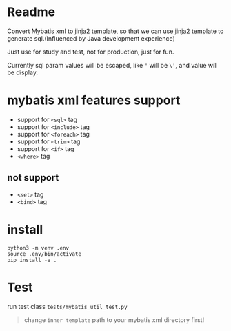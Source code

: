 
# Readme

Convert Mybatis xml to jinja2 template, so that we can use jinja2 template to generate sql.(Influenced by Java development experience)

Just use for study and test, not for production, just for fun.

Currently sql param values will be escaped, like `'` will be `\'`, and value will be display.

# mybatis xml features support

* support for `<sql>` tag
* support for `<include>` tag
* support for `<foreach>` tag
* support for `<trim>` tag
* support for `<if>` tag
* `<where>` tag

## not support

* `<set>` tag
* `<bind>` tag

# install

```
python3 -m venv .env
source .env/bin/activate
pip install -e .
```

# Test

run test class `tests/mybatis_util_test.py`

> change `inner template` path to your mybatis xml directory first!
